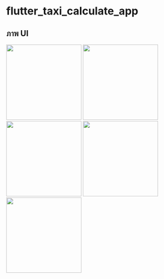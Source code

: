 # flutter_taxi_calculate_app

## ภาพ UI

<img src="https://github.com/user-attachments/assets/8196acc7-99e7-4e19-80e0-90a0a13939e550" width="200">
<img src="https://github.com/user-attachments/assets/6de568f7-f8c0-40f0-888d-0caadfbb25b1" width="200">
<img src="https://github.com/user-attachments/assets/917f8fbd-c694-4469-ad44-a7d48987cafe" width="200">
<img src="https://github.com/user-attachments/assets/62104253-e85f-449c-84c2-67f848e4a8f8" width="200">
<img src="https://github.com/user-attachments/assets/61598491-6aaf-453c-906e-2ac13d54b496" width="200">

